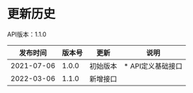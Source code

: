 # 更新历史 #
API版本：1.1.0

| 发布时间       | 版本号   | 更新   | 说明          |
| ---------- | ----- | ---- | ----------- |
| 2021-07-06 | 1.0.0 | 初始版本 | * API定义基础接口 |
| 2022-03-06 | 1.1.0 | 新增接口 |  |

